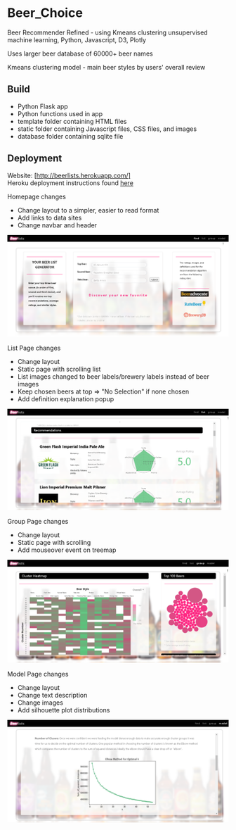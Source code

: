 # Beer_Choice

Beer Recommender Refined - using Kmeans clustering unsupervised machine learning, Python, Javascript, D3, Plotly

Uses larger beer database of 60000+ beer names

Kmeans clustering model -  main beer styles by users' overall review

## Build

- Python Flask app
- Python functions used in app
- template folder containing HTML files
- static folder containing Javascript files, CSS files, and images
- database folder containing sqlite file

## Deployment

Website: [http://beerlists.herokuapp.com/]  
Heroku deployment instructions found [here](https://github.com/lprymak/Beer_Choice)  


Homepage changes
- Change layout to a simpler, easier to read format
- Add links to data sites
- Change navbar and header

![Image of Method](https://github.com/lprymak/Beer_Choice/blob/master/static/Images/homepage.png)

List Page changes
- Change layout
- Static page with scrolling list
- List images changed to beer labels/brewery labels instead of beer images
- Keep chosen beers at top => "No Selection" if none chosen
- Add definition explanation popup

![Image of Method](https://github.com/lprymak/Beer_Choice/blob/master/static/Images/listpage.png)

Group Page changes
- Change layout
- Static page with scrolling
- Add mouseover event on treemap

![Image of Method](https://github.com/lprymak/Beer_Choice/blob/master/static/Images/grouppage.png)

Model Page changes
- Change layout
- Change text description
- Change images
- Add silhouette plot distributions

![Image of Method](https://github.com/lprymak/Beer_Choice/blob/master/static/Images/modelpage.png)
